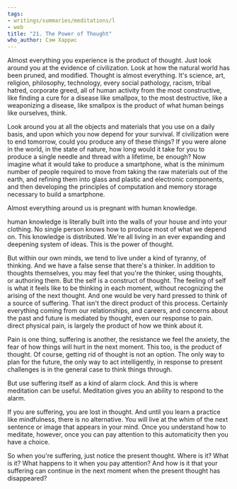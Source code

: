 ```yaml
---
tags:
- writings/summaries/meditations/l
- web
title: "21. The Power of Thought"
who_author: Сэм Харрис
---
```


Almost everything you experience is the product of thought. Just look around you at the evidence of civilization. Look at how the natural world has been pruned, and modified. Thought is almost everything. It's science, art, religion, philosophy, technology, every social pathology, racism, tribal hatred, corporate greed, all of human activity from the most constructive, like finding a cure for a disease like smallpox, to the most destructive, like a weaponizing a disease, like smallpox is the product of what human beings like ourselves, think. 

Look around you at all the objects and materials that you use on a daily basis, and upon which you now depend for your survival. If civilization were to end tomorrow, could you produce any of these things? If you were alone in the world, in the state of nature, how long would it take for you to produce a single needle and thread with a lifetime, be enough? Now imagine what it would take to produce a smartphone, what is the minimum number of people required to move from taking the raw materials out of the earth, and refining them into glass and plastic and electronic components, and then developing the principles of computation and memory storage necessary to build a smartphone. 

Almost everything around us is pregnant with human knowledge. 

human knowledge is literally built into the walls of your house and into your clothing. No single person knows how to produce most of what we depend on. This knowledge is distributed. We're all living in an ever expanding and deepening system of ideas. This is the power of thought. 

But within our own minds, we tend to live under a kind of tyranny, of thinking. And we have a false sense that there's a thinker. In addition to thoughts themselves, you may feel that you're the thinker, using thoughts, or authoring them. But the self is a construct of thought. The feeling of self is what it feels like to be thinking in each moment, without recognizing the arising of the next thought. And one would be very hard pressed to think of a source of suffering. That isn't the direct product of this process. Certainly everything coming from our relationships, and careers, and concerns about the past and future is mediated by thought, even our response to pain. direct physical pain, is largely the product of how we think about it. 

Pain is one thing, suffering is another, the resistance we feel the anxiety, the fear of how things will hurt in the next moment. This too, is the product of thought. Of course, getting rid of thought is not an option. The only way to plan for the future, the only way to act intelligently, in response to present challenges is in the general case to think things through. 

But use suffering itself as a kind of alarm clock. And this is where meditation can be useful. Meditation gives you an ability to respond to the alarm. 

If you are suffering, you are lost in thought. And until you learn a practice like mindfulness, there is no alternative. You will live at the whim of the next sentence or image that appears in your mind. Once you understand how to meditate, however, once you can pay attention to this automaticity then you have a choice. 

So when you're suffering, just notice the present thought. Where is it? What is it? What happens to it when you pay attention? And how is it that your suffering can continue in the next moment when the present thought has disappeared?
